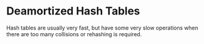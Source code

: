 Deamortized Hash Tables
======================

Hash tables are usually very fast, but have some very slow operations when there are too many collisions or rehashing is required.
